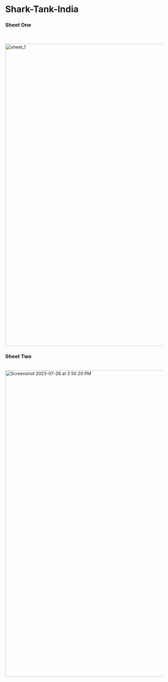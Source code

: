 # Shark-Tank-India


<h3>Sheet One </h3>
<br>
<br>
<img width="963" alt="sheet_1" src="https://github.com/shaklan2001/Shark-Tank-India/assets/90901154/f580ae2a-36e3-4a25-8904-4066fe879e88">



<h3>Sheet Two </h3>
<br>
<img width="977" alt="Screenshot 2023-07-28 at 3 50 20 PM" src="https://github.com/shaklan2001/Shark-Tank-India/assets/90901154/4352350c-4347-4dd0-b80e-c1294f942066">
